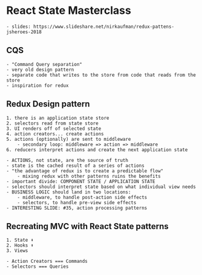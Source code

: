 # React State Masterclass
    - slides: https://www.slideshare.net/nirkaufman/redux-pattens-jsheroes-2018

## CQS
    - "Command Query separation"
    - very old design pattern
    - separate code that writes to the store from code that reads from the store
    - inspiration for redux

## Redux Design pattern
    1. there is an application state store
    2. selectors read from state store
    3. UI renders off of selected state
    4. action creators... create actions
    5. actions (optionally) are sent to middleware
        - secondary loop: middleware => action => middleware
    6. reducers interpret actions and create the next application state

    - ACTIONS, not state, are the source of truth
    - state is the cached result of a series of actions
    - "the advantage of redux is to create a predictable flow"
        - mixing redux with other patterns ruins the benefits
    - important divide: COMPONENT STATE / APPLICATION STATE
    - selectors should interpret state based on what individual view needs
    - BUSINESS LOGIC should land in two locations:
        - middleware, to handle post-action side effects
        - selectors, to handle pre-view side effects
    - INTERESTING SLIDE: #35, action processing patterns

## Recreating MVC with React State patterns
    1. State ⬇
    2. Hooks ⬇
    3. Views

    - Action Creators === Commands
    - Selectors === Queries
